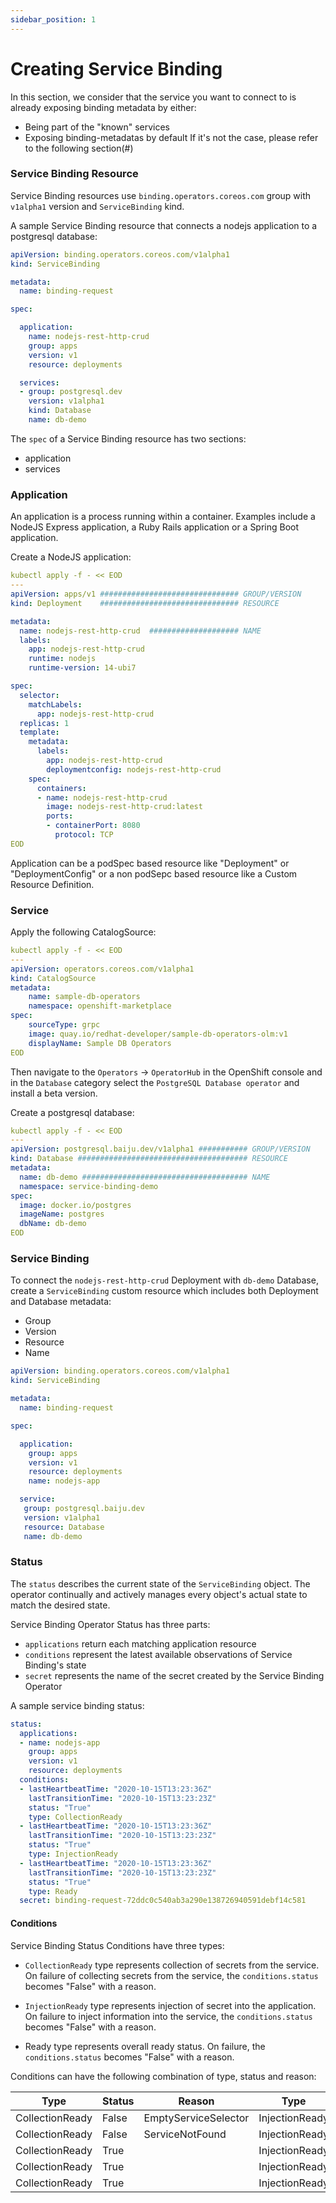 ```yaml
---
sidebar_position: 1
---
```


# Creating Service Binding

In this section, we consider that the service you want to connect to is already exposing binding metadata by either:
- Being part of the "known" services
- Exposing binding-metadatas by default
If it's not the case, please refer to the following section(#)


### Service Binding Resource

Service Binding resources use `binding.operators.coreos.com` group with  `v1alpha1` version and `ServiceBinding` kind.

A sample Service Binding resource that connects a nodejs application to a postgresql database:


```yaml
apiVersion: binding.operators.coreos.com/v1alpha1
kind: ServiceBinding

metadata:
  name: binding-request 

spec:

  application:
    name: nodejs-rest-http-crud
    group: apps
    version: v1
    resource: deployments

  services:
  - group: postgresql.dev
    version: v1alpha1
    kind: Database
    name: db-demo
```

The `spec` of a Service Binding resource has two sections:
- application
- services

### Application

An application is a process running within a container. Examples include a NodeJS Express application, a Ruby Rails application or a Spring Boot application.

Create a NodeJS application:

```yaml
kubectl apply -f - << EOD
---
apiVersion: apps/v1 ############################### GROUP/VERSION
kind: Deployment    ############################### RESOURCE

metadata:
  name: nodejs-rest-http-crud  #################### NAME
  labels:
    app: nodejs-rest-http-crud
    runtime: nodejs
    runtime-version: 14-ubi7

spec:
  selector:
    matchLabels:
      app: nodejs-rest-http-crud
  replicas: 1
  template:
    metadata:
      labels:
        app: nodejs-rest-http-crud
        deploymentconfig: nodejs-rest-http-crud
    spec:
      containers:
      - name: nodejs-rest-http-crud
        image: nodejs-rest-http-crud:latest
        ports:
        - containerPort: 8080
          protocol: TCP
EOD
```

Application can be a podSpec based resource like "Deployment" or "DeploymentConfig" or a non podSepc based resource like a Custom Resource Definition.

### Service

Apply the following CatalogSource:

```yaml
kubectl apply -f - << EOD
---
apiVersion: operators.coreos.com/v1alpha1
kind: CatalogSource
metadata:
    name: sample-db-operators
    namespace: openshift-marketplace
spec:
    sourceType: grpc
    image: quay.io/redhat-developer/sample-db-operators-olm:v1
    displayName: Sample DB Operators
EOD
```

Then navigate to the `Operators` -> `OperatorHub` in the OpenShift console and in the `Database` category select the `PostgreSQL Database operator` and install a beta version.

Create a postgresql database:

```yaml
kubectl apply -f - << EOD
---
apiVersion: postgresql.baiju.dev/v1alpha1 ########### GROUP/VERSION
kind: Database ###################################### RESOURCE
metadata:
  name: db-demo ##################################### NAME
  namespace: service-binding-demo
spec:
  image: docker.io/postgres
  imageName: postgres
  dbName: db-demo
EOD
```

### Service Binding

To connect the `nodejs-rest-http-crud` Deployment with `db-demo` Database,
create a `ServiceBinding` custom resource which includes both Deployment and Database metadata:
- Group 
- Version 
- Resource 
- Name

```yaml
apiVersion: binding.operators.coreos.com/v1alpha1
kind: ServiceBinding

metadata:
  name: binding-request 

spec:

  application:
    group: apps 
    version: v1
    resource: deployments
    name: nodejs-app

  service:
   group: postgresql.baiju.dev
   version: v1alpha1
   resource: Database
   name: db-demo
```

### Status

The `status` describes the current state of the `ServiceBinding` object. The operator continually and actively manages every object's actual state to match the desired state.

Service Binding Operator Status has three parts:
- `applications` return each matching application resource
- `conditions` represent the latest available observations of Service Binding's state
- `secret` represents the name of the secret created by the Service Binding Operator

A sample service binding status:

```yaml
status:
  applications:
  - name: nodejs-app
    group: apps
    version: v1
    resource: deployments
  conditions:
  - lastHeartbeatTime: "2020-10-15T13:23:36Z"
    lastTransitionTime: "2020-10-15T13:23:23Z"
    status: "True"
    type: CollectionReady
  - lastHeartbeatTime: "2020-10-15T13:23:36Z"
    lastTransitionTime: "2020-10-15T13:23:23Z"
    status: "True"
    type: InjectionReady
  - lastHeartbeatTime: "2020-10-15T13:23:36Z"
    lastTransitionTime: "2020-10-15T13:23:23Z"
    status: "True"
    type: Ready
  secret: binding-request-72ddc0c540ab3a290e138726940591debf14c581
```

#### Conditions

Service Binding Status Conditions have three types:

- `CollectionReady` type represents collection of secrets from the service. On failure of collecting secrets from the service, the `conditions.status` becomes "False" with a reason.

- `InjectionReady` type represents injection of secret into the application. On failure to inject information into the service, the `conditions.status` becomes "False" with a reason.

- Ready type represents overall ready status. On failure, the `conditions.status` becomes "False" with a reason.

Conditions can have the following combination of type, status and reason:

| Type            | Status | Reason               | Type           | Status | Reason                   | Type           | Status | Reason                    |
| --------------- | ------ | -------------------- | -------------- | ------ | ------------------------ |----------------|--------|---------------------------|
| CollectionReady | False  | EmptyServiceSelector | InjectionReady | False  |                          | Ready          | False  | EmptyServiceSelector      |
| CollectionReady | False  | ServiceNotFound      | InjectionReady | False  |                          | Ready          | False  | ServiceNotFound           |
| CollectionReady | True   |                      | InjectionReady | False  | EmptyApplicationSelector | Ready          | True   | EmptyApplicationSelector  |
| CollectionReady | True   |                      | InjectionReady | False  | ApplicationNotFound      | Ready          | False  | ApplicationNotFound       |
| CollectionReady | True   |                      | InjectionReady | True   |                          | Ready          | True   |                           |